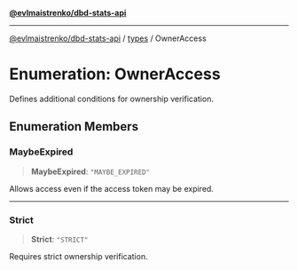 [**@evlmaistrenko/dbd-stats-api**](../../../README.md)

---

[@evlmaistrenko/dbd-stats-api](../../../README.md) / [types](../README.md) / OwnerAccess

# Enumeration: OwnerAccess

Defines additional conditions for ownership verification.

## Enumeration Members

### MaybeExpired

> **MaybeExpired**: `"MAYBE_EXPIRED"`

Allows access even if the access token may be expired.

---

### Strict

> **Strict**: `"STRICT"`

Requires strict ownership verification.

